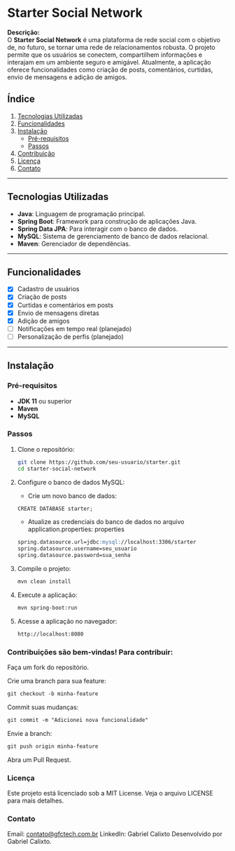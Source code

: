 # Starter Social Network

**Descrição:**  
O **Starter Social Network** é uma plataforma de rede social com o objetivo de, no futuro, se tornar uma rede de relacionamentos robusta. O projeto permite que os usuários se conectem, compartilhem informações e interajam em um ambiente seguro e amigável. Atualmente, a aplicação oferece funcionalidades como criação de posts, comentários, curtidas, envio de mensagens e adição de amigos.


## Índice

1. [Tecnologias Utilizadas](#tecnologias-utilizadas)  
2. [Funcionalidades](#funcionalidades)  
3. [Instalação](#instalação)  
   - [Pré-requisitos](#pré-requisitos)  
   - [Passos](#passos)  
4. [Contribuição](#contribuição)  
5. [Licença](#licença)  
6. [Contato](#contato)  

---

## Tecnologias Utilizadas

- **Java**: Linguagem de programação principal.  
- **Spring Boot**: Framework para construção de aplicações Java.  
- **Spring Data JPA**: Para interagir com o banco de dados.  
- **MySQL**: Sistema de gerenciamento de banco de dados relacional.  
- **Maven**: Gerenciador de dependências.  

---

## Funcionalidades

- [x] Cadastro de usuários  
- [x] Criação de posts  
- [x] Curtidas e comentários em posts  
- [x] Envio de mensagens diretas  
- [x] Adição de amigos  
- [ ] Notificações em tempo real (planejado)  
- [ ] Personalização de perfis (planejado)  

---

## Instalação

### Pré-requisitos

- **JDK 11** ou superior  
- **Maven**  
- **MySQL**  

### Passos

1. Clone o repositório:  

    ```bash
   git clone https://github.com/seu-usuario/starter.git
   cd starter-social-network
3. Configure o banco de dados MySQL:   
    
    - Crie um novo banco de dados:

    ```markdown
   CREATE DATABASE starter;
   ```

    - Atualize as credenciais do banco de dados no arquivo application.properties:
   properties

    ```markdown
   spring.datasource.url=jdbc:mysql://localhost:3306/starter
   spring.datasource.username=seu_usuario
   spring.datasource.password=sua_senha
   ```
5. Compile o projeto:  

   ```markdown
   mvn clean install
   ```
6. Execute a aplicação:

    ```markdown
   mvn spring-boot:run
   ```
7. Acesse a aplicação no navegador:
   ```markdown
   http://localhost:8080
   ```

### Contribuições são bem-vindas! Para contribuir:

Faça um fork do repositório.

Crie uma branch para sua feature:
   ```markdown
   git checkout -b minha-feature
   ```
Commit suas mudanças:
   ```markdown
   git commit -m "Adicionei nova funcionalidade"
   ```
Envie a branch:
   ```markdown
   git push origin minha-feature
   ```
Abra um Pull Request.
### Licença
Este projeto está licenciado sob a MIT License. Veja o arquivo LICENSE para mais detalhes.

### Contato
Email: contato@gfctech.com.br
LinkedIn: Gabriel Calixto
Desenvolvido por Gabriel Calixto.



